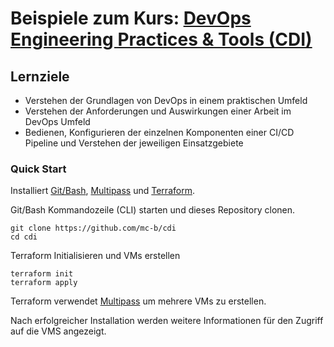 # Beispiele zum Kurs: [DevOps Engineering Practices & Tools (CDI)](https://www.digicomp.ch/weiterbildung/development-trainings/software-engineering-trainings/software-engineering-basics/devops-in-der-software-entwicklung/kurs-devops-engineering-practices-tools)

Lernziele
---------
    
* Verstehen der Grundlagen von DevOps in einem praktischen Umfeld
* Verstehen der Anforderungen und Auswirkungen einer Arbeit im DevOps Umfeld
* Bedienen, Konfigurieren der einzelnen Komponenten einer CI/CD Pipeline und Verstehen der jeweiligen Einsatzgebiete  

### Quick Start

Installiert [Git/Bash](https://git-scm.com/downloads), [Multipass](https://multipass.run/) und [Terraform](https://www.terraform.io/).

Git/Bash Kommandozeile (CLI) starten und dieses Repository clonen.

    git clone https://github.com/mc-b/cdi
    cd cdi
    
Terraform Initialisieren und VMs erstellen

    terraform init
    terraform apply
    
Terraform verwendet [Multipass](https://multipass.run/) um mehrere VMs zu erstellen.

Nach erfolgreicher Installation werden weitere Informationen für den Zugriff auf die VMS angezeigt.

